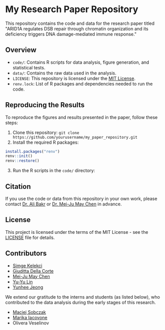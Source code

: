 # My Research Paper Repository

This repository contains the code and data for the research paper titled "ARID1A regulates DSB repair through chromatin organization and its deficiency triggers DNA damage-mediated immune response."

## Overview

- `code/`: Contains R scripts for data analysis, figure generation, and statistical tests.
- `data/`: Contains the raw data used in the analysis.
- `LICENSE`: This repository is licensed under the [MIT License](LICENSE).
- `renv.lock`: List of R packages and dependencies needed to run the code.

## Reproducing the Results

To reproduce the figures and results presented in the paper, follow these steps:

1. Clone this repository:
`git clone https://github.com/yourusername/my_paper_repository.git`
2. Install the required R packages:
```R
install.packages("renv")
renv::init()
renv::restore()
```
3. Run the R scripts in the `code/` directory:

## Citation

If you use the code or data from this repository in your own work, please contact [Dr. Ali Bakr](a.bakr@dkfz.de) or [Dr. Mei-Ju May Chen](mei-ju.chen@dkfz.de) in advance.


## License

This project is licensed under the terms of the MIT License - see the [LICENSE](LICENSE) file for details.

## Contributors

* [Simge Kelekci](https://github.com/simgekelekci)
* [Giuditta Della Corte](https://github.com/giudi-963)
* [Mei-Ju May Chen](https://github.com/taiwaness)
* [Yu-Yu Lin](https://github.com/ifishlin)
* [Yunhee Jeong](https://github.com/hanyangii)

We extend our gratitude to the interns and students (as listed below), who contributed to the data analysis during the early stages of this research.
* [Maciej Sobczak](https://github.com/maciejs222)
* [Marika Iacovone](https://github.com/MarikaI)
* Olivera Veselinov


